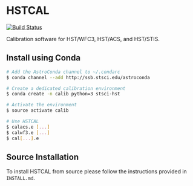 # HSTCAL
[![Build Status](https://travis-ci.org/spacetelescope/hstcal.svg?branch=master)](https://travis-ci.org/spacetelescope/hstcal)


Calibration software for HST/WFC3, HST/ACS, and HST/STIS.

## Install using Conda

```bash
# Add the AstroConda channel to ~/.condarc
$ conda channel --add http://ssb.stsci.edu/astroconda

# Create a dedicated calibration environment
$ conda create -n calib python=3 stsci-hst

# Activate the environment
$ source activate calib

# Use HSTCAL
$ calacs.e [...]
$ calwf3.e [...]
$ cal[...].e
```

## Source Installation

To install HSTCAL from source please follow the instructions provided in `INSTALL.md`.

